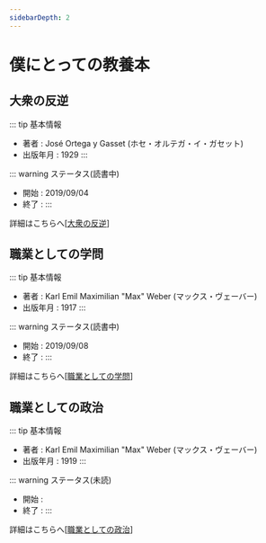 ```yaml
---
sidebarDepth: 2
---
```


# 僕にとっての教養本

<!--
## 目次
-->

## 大衆の反逆

::: tip 基本情報
- 著者 : José Ortega y Gasset (ホセ・オルテガ・イ・ガセット)
- 出版年月 : 1929
:::

::: warning ステータス(読書中)
- 開始 : 2019/09/04
- 終了 : 
:::

詳細はこちらへ\[<a href="/my_page/book_review/liberal_arts/la_rebelión_de_las_masas" target="_blank">大衆の反逆</a>\]

<!--
- [職業としての学問](/my_page/book_review/liberal_arts/wissenschaft_als_eruf){:target="_blank"}
-->

## 職業としての学問

::: tip 基本情報
- 著者 : Karl Emil Maximilian "Max" Weber (マックス・ヴェーバー)
- 出版年月 : 1917
:::

::: warning ステータス(読書中)
- 開始 : 2019/09/08
- 終了 : 
:::

詳細はこちらへ\[<a href="/my_page/book_review/liberal_arts/wissenschaft_als_eruf" target="_blank">職業としての学問</a>\]

<!--
- [職業としての政治](/my_page/book_review/liberal_arts/politik_als_eruf){:target="_blank"}
-->

## 職業としての政治

::: tip 基本情報
- 著者 : Karl Emil Maximilian "Max" Weber (マックス・ヴェーバー)
- 出版年月 : 1919
:::

::: warning ステータス(未読)
- 開始 : 
- 終了 : 
:::

詳細はこちらへ\[<a href="/my_page/book_review/liberal_arts/politik_als_eruf" target="_blank">職業としての政治</a>\]

